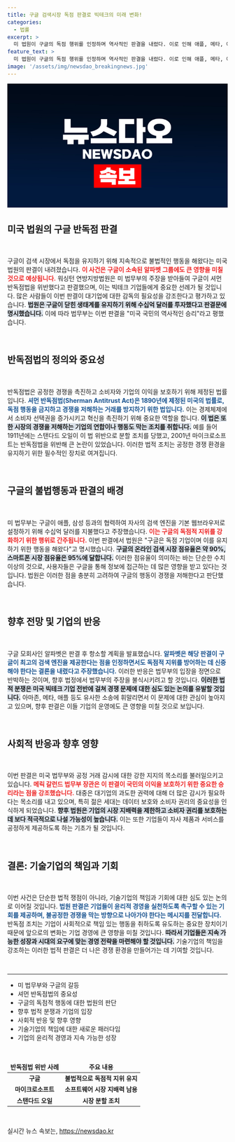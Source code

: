 ```yaml
---
title: 구글 검색시장 독점 판결로 빅테크의 미래 변화!
categories:
  - 법률
excerpt: >
  미 법원이 구글의 독점 행위를 인정하며 역사적인 판결을 내렸다. 이로 인해 애플, 메타, 아마존이 휘말린 유사 소송의 선례가 만들어졌다. 구글은 항소를 예고하며 상황이 긴장될 것으로 보인다.
feature_text: >
  미 법원이 구글의 독점 행위를 인정하며 역사적인 판결을 내렸다. 이로 인해 애플, 메타, 아마존이 휘말린 유사 소송의 선례가 만들어졌다. 구글은 항소를 예고하며 상황이 긴장될 것으로 보인다.
image: '/assets/img/newsdao_breakingnews.jpg'
---
```


<p><img src="/assets/img/newsdao_breakingnews.jpg" alt="firstkoreanews 속보" /></p>

<h2 data-ke-size="size26">미국 법원의 구글 반독점 판결</h2>

<p data-ke-size="size16">&nbsp;</p>

<p>구글이 검색 시장에서 독점을 유지하기 위해 지속적으로 불법적인 행동을 해왔다는 미국 법원의 판결이 내려졌습니다. <b><span style="color: #ee2323;">이 사건은 구글이 소속된 알파벳 그룹에도 큰 영향을 미칠 것으로 예상됩니다.</span></b> 워싱턴 연방지방법원은 미 법무부의 주장을 받아들여 구글이 셔먼 반독점법을 위반했다고 판결했으며, 이는 빅테크 기업들에게 중요한 선례가 될 것입니다. 많은 사람들이 이번 판결이 대기업에 대한 감독의 필요성을 강조한다고 평가하고 있습니다. <b><span style="background-color: #21538527;">법원은 구글이 닫힌 생태계를 유지하기 위해 수십억 달러를 투자했다고 판결문에 명시했습니다.</span></b> 이에 따라 법무부는 이번 판결을 "미국 국민의 역사적인 승리"라고 평했습니다.</p>

<p data-ke-size="size16">&nbsp;</p>

<h2 data-ke-size="size26">반독점법의 정의와 중요성</h2>

<p data-ke-size="size16">&nbsp;</p>

<p>반독점법은 공정한 경쟁을 촉진하고 소비자와 기업의 이익을 보호하기 위해 제정된 법률입니다. <b><span style="color: #1a5490;">셔먼 반독점법(Sherman Antitrust Act)은 1890년에 제정된 미국의 법률로, 독점 행동을 금지하고 경쟁을 저해하는 거래를 방지하기 위한 법입니다.</span></b> 이는 경제체제에서 소비자 선택권을 증가시키고 혁신을 촉진하기 위해 중요한 역할을 합니다. <b><span style="background-color: #21538527;">이 법은 또한 시장의 경쟁을 저해하는 기업의 연합이나 행동도 막는 조치를 취합니다.</span></b> 예를 들어 1911년에는 스탠다드 오일이 이 법 위반으로 분할 조치를 당했고, 2001년 마이크로소프트는 반독점법을 위반해 큰 논란이 있었습니다. 이러한 법적 조치는 공정한 경쟁 환경을 유지하기 위한 필수적인 장치로 여겨집니다.</p>

<p data-ke-size="size16">&nbsp;</p>

<h2 data-ke-size="size26">구글의 불법행동과 판결의 배경</h2>

<p data-ke-size="size16">&nbsp;</p>

<p>미 법무부는 구글이 애플, 삼성 등과의 협력하여 자사의 검색 엔진을 기본 웹브라우저로 설정하기 위해 수십억 달러를 지불했다고 주장했습니다. <b><span style="color: #ee2323;">이는 구글의 독점적 지위를 강화하기 위한 행위로 간주됩니다.</span></b> 이번 판결에서 법원은 "구글은 독점 기업이며 이를 유지하기 위한 행동을 해왔다"고 명시했습니다. <b><span style="background-color: #21538527;">구글의 온라인 검색 시장 점유율은 약 90%, 스마트폰 시장 점유율은 95%에 달합니다.</span></b> 이러한 점유율이 의미하는 바는 단순한 수치 이상의 것으로, 사용자들은 구글을 통해 정보에 접근하는 데 많은 영향을 받고 있다는 것입니다. 법원은 이러한 점을 충분히 고려하여 구글의 행동이 경쟁을 저해한다고 판단했습니다.</p>

<p data-ke-size="size16">&nbsp;</p>

<h2 data-ke-size="size26">향후 전망 및 기업의 반응</h2>

<p data-ke-size="size16">&nbsp;</p>

<p>구글 모회사인 알파벳은 판결 후 항소할 계획을 발표했습니다. <b><span style="color: #1a5490;">알파벳은 해당 판결이 구글이 최고의 검색 엔진을 제공한다는 점을 인정하면서도 독점적 지위를 방어하는 데 신중해야 한다는 결론을 내렸다고 주장했습니다.</span></b> 이러한 반응은 법무부의 입장을 정면으로 반박하는 것이며, 향후 법정에서 법무부의 주장을 불식시키려고 할 것입니다. <b><span style="background-color: #21538527;">이러한 법적 분쟁은 미국 빅테크 기업 전반에 걸쳐 경쟁 문제에 대한 심도 있는 논의를 유발할 것입니다.</span></b> 아마존, 메타, 애플 등도 유사한 소송에 휘말리면서 이 문제에 대한 관심이 높아지고 있으며, 향후 판결은 이들 기업의 운영에도 큰 영향을 미칠 것으로 보입니다.</p>

<p data-ke-size="size16">&nbsp;</p>

<h2 data-ke-size="size26">사회적 반응과 향후 영향</h2>

<p data-ke-size="size16">&nbsp;</p>

<p>이번 판결은 미국 법무부와 공정 거래 감시에 대한 강한 지지의 목소리를 불러일으키고 있습니다. <b><span style="color: #ee2323;">메릭 갈런드 법무부 장관은 이 판결이 국민의 이익을 보호하기 위한 중요한 승리라는 점을 강조했습니다.</span></b> 대중은 대기업의 과도한 권력에 대해 더 많은 감시가 필요하다는 목소리를 내고 있으며, 특히 젊은 세대는 데이터 보호와 소비자 권리의 중요성을 인식하게 되었습니다. <b><span style="background-color: #21538527;">향후 법원은 기업의 시장 지배력을 제한하고 소비자 권리를 보호하는 데 보다 적극적으로 나설 가능성이 높습니다.</span></b> 이는 또한 기업들이 자사 제품과 서비스를 공정하게 제공하도록 하는 기초가 될 것입니다.</p>

<p data-ke-size="size16">&nbsp;</p>

<h2 data-ke-size="size26">결론: 기술기업의 책임과 기회</h2>

<p data-ke-size="size16">&nbsp;</p>

<p>이번 사건은 단순한 법적 쟁점이 아니라, 기술기업의 책임과 기회에 대한 심도 있는 논의로 이어질 것입니다. <b><span style="color: #1a5490;">법원 판결은 기업들이 윤리적 경영을 실천하도록 촉구할 수 있는 기회를 제공하며, 불공정한 경쟁을 막는 방향으로 나아가야 한다는 메시지를 전달합니다.</span></b> 반독점 조치는 기업이 사회적으로 책임 있는 행동을 취하도록 유도하는 중요한 장치이기 때문에 앞으로의 변화는 기업 경영에 큰 영향을 미칠 것입니다. <b><span style="background-color: #21538527;">따라서 기업들은 지속 가능한 성장과 시대의 요구에 맞는 경영 전략을 마련해야 할 것입니다.</span></b> 기술기업의 책임을 강조하는 이러한 법적 판결은 더 나은 경쟁 환경을 만들어가는 데 기여할 것입니다.</p>

<p data-ke-size="size16">&nbsp;</p>

<hr>

<ul>
<li>미 법무부와 구글의 갈등</li>
<li>셔먼 반독점법의 중요성</li>
<li>구글의 독점적 행동에 대한 법원의 판단</li>
<li>향후 법적 분쟁과 기업의 입장</li>
<li>사회적 반응 및 향후 영향</li>
<li>기술기업의 책임에 대한 새로운 패러다임</li>
<li>기업의 윤리적 경영과 지속 가능한 성장</li>
</ul>

<p data-ke-size="size16">&nbsp;</p>

<table style="width: 100%; border-collapse: collapse;">
<thead>
<tr>
<td style="text-align: center; height: 17px;"><b>반독점법 위반 사례</b></td>
<td style="text-align: center; height: 17px;"><b>주요 내용</b></td>
</tr>
</thead>
<tbody>
<tr>
<td style="text-align: center; height: 17px;"><b>구글</b></td>
<td style="text-align: center; height: 17px;"><b>불법적으로 독점적 지위 유지</b></td>
</tr>
<tr>
<td style="text-align: center; height: 17px;"><b>마이크로소프트</b></td>
<td style="text-align: center; height: 17px;"><b>소프트웨어 시장 지배력 남용</b></td>
</tr>
<tr>
<td style="text-align: center; height: 17px;"><b>스탠다드 오일</b></td>
<td style="text-align: center; height: 17px;"><b>시장 분할 조치</b></td>
</tr>
</tbody>
</table>

<p data-ke-size="size16">&nbsp;</p>
실시간 뉴스 속보는, <a href="https://newsdao.kr" rel="dofollow">https://newsdao.kr</a>


